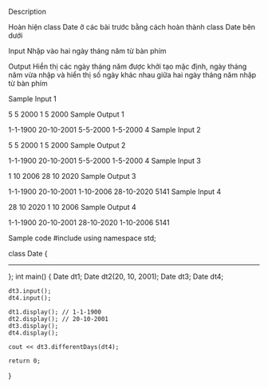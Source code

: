 Description

Hoàn hiện class Date ở các bài trước bằng cách hoàn thành class Date bên dưới

Input
Nhập vào hai ngày tháng năm từ bàn phím

Output
Hiển thị các ngày tháng năm được khởi tạo mặc định, ngày tháng năm vừa nhập và hiển thị số ngày khác nhau giữa hai ngày tháng năm nhập từ bàn phím

Sample Input 1

5 5 2000
1 5 2000
Sample Output 1

1-1-1900
20-10-2001
5-5-2000
1-5-2000
4
Sample Input 2

5 5 2000
1 5 2000
Sample Output 2

1-1-1900
20-10-2001
5-5-2000
1-5-2000
4
Sample Input 3

1 10 2006
28 10 2020
Sample Output 3

1-1-1900
20-10-2001
1-10-2006
28-10-2020
5141
Sample Input 4

28 10 2020
1 10 2006
Sample Output 4

1-1-1900
20-10-2001
28-10-2020
1-10-2006
5141

Sample code
#include <iostream>
using namespace std;

class Date
{

---

};
int main()
{
Date dt1;
Date dt2(20, 10, 2001);
Date dt3;
Date dt4;

    dt3.input();
    dt4.input();

    dt1.display(); // 1-1-1900
    dt2.display(); // 20-10-2001
    dt3.display();
    dt4.display();

    cout << dt3.differentDays(dt4);

    return 0;

}
